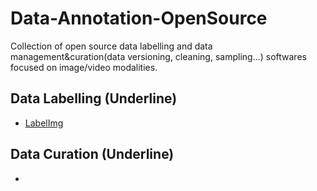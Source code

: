 # Data-Annotation-OpenSource
Collection of open source data labelling and data management&amp;curation(data versioning, cleaning, sampling...) softwares focused on image/video modalities.  

## Data Labelling (Underline)
- [LabelImg](https://github.com/HumanSignal/labelImg)

## Data Curation (Underline)
- 
